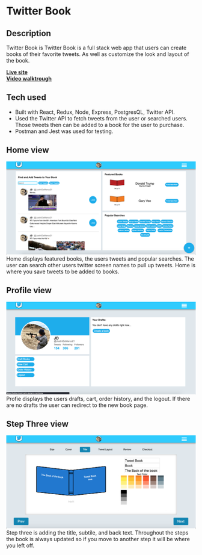 # Twitter Book

## Description

Twitter Book is Twitter Book is a full stack web app that users can create books of their favorite tweets. As well as customize the look and layout of the book.

<a href="https://twitter-book.justin-demarco.com/home">**Live site**</a> <br>
<a href="https://www.youtube.com/watch?v=NZpiNxxMy1E&t=13s">**Video walktrough**</a>

## Tech used

<ul>
  <li>Built with React, Redux, Node, Express, PostgresQL, Twitter API.</li>
  <li>Used the Twitter API to fetch tweets from the user or searched users. Those tweets then can be added to a book for the user to purchase.</li>
  <li>Postman and Jest was used for testing.</li>
</ul>

## Home view

<img src="./readmeImages/homePage.png">
Home displays featured books, the users tweets and popular searches. The user can search  other users twitter screen names to pull up tweets. Home is where you save tweets to be added to books.

## Profile view

<img src="./readmeImages/profile.png">
Profie displays the users drafts, cart, order history, and the logout. If there are no drafts the user can redirect to the new book page.

## Step Three view

<img src="./readmeImages/stepThree.png">
Step three is adding the title, subtile, and back text. Throughout the steps the book is always updated so if you move to another step it will be where you left off.
